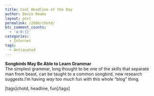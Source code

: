 ```yaml
---
title: Cool Headline of the Day
author: Devin Reams
layout: post
permalink: /2006/chotd/
btc_comment_counts:
  - 'a:0:{}'
categories:
  - Internet
tags:
  - Antiquated
---
```

**Songbirds May Be Able to Learn Grammar**  
The simplest grammar, long thought to be one of the skills that separate man from beast, can be taught to a common songbird, new research suggests.I&#8217;m having *way* too much fun with this whole &#8220;blog&#8221; thing.

[tags]chotd, headline, fun[/tags]